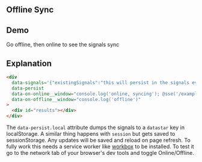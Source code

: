 ## Offline Sync

## Demo

<div
     data-signals='{"existingSignals":"this will persist in the signals even without network"}'
     data-persist
     data-on-online__window="console.log('online, syncing'); @sse('/examples/offline_sync/sync', {method: 'put'})"
     data-on-offline__window="console.log('offline')"
>
     <div id="results">Go offline, then online to see the signals sync</div>
</div>

## Explanation

```html
<div
  data-signals='{"existingSignals":"this will persist in the signals even without network"}'
  data-persist
  data-on-online__window="console.log('online, syncing'); @sse('/examples/offline_sync/sync', {method: 'put'})"
  data-on-offline__window="console.log('offline')"
>
  <div id="results"></div>
</div>
```

The `data-persist.local` attribute dumps the signals to a `datastar` key in localStorage. A similar thing happens with `session` but gets saved to sessionStorage. Any updates will be saved and reload on page refresh. To fully work this needs a service worker like [workbox](https://developers.google.com/web/tools/workbox/) to be installed. To test it go to the network tab of your browser's dev tools and toggle Online/Offline.
